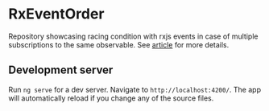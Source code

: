 # RxEventOrder

Repository showcasing racing condition with rxjs events in case of multiple subscriptions to the same observable.
See [article](https://dev.to/remshams/racing-condition-in-rxjs-event-order-with-multiple-subscriptions-2m37) for more details.

## Development server

Run `ng serve` for a dev server. Navigate to `http://localhost:4200/`. The app will automatically reload if you change any of the source files.
